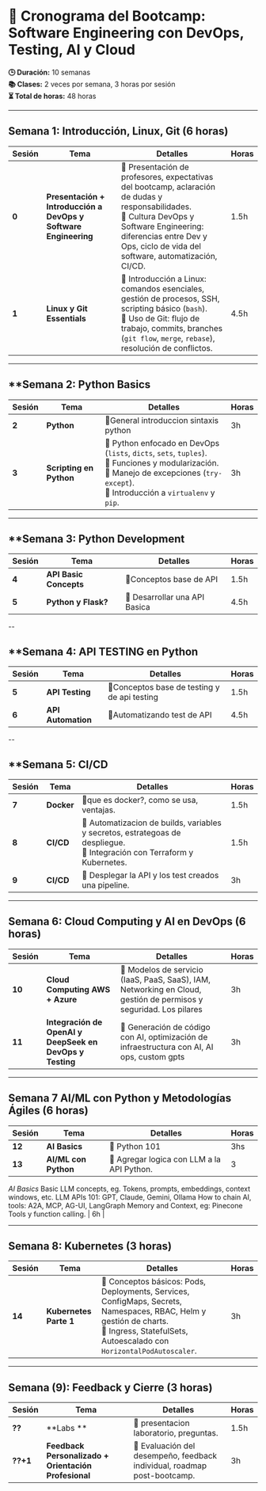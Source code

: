 # 📅 Cronograma del Bootcamp: Software Engineering con DevOps, Testing, AI y Cloud  
**🕒 Duración:** 10 semanas  
**📚 Clases:** 2 veces por semana, 3 horas por sesión  
**⏳ Total de horas:** 48 horas  

---

## **Semana 1: Introducción, Linux, Git** (6 horas)
| Sesión | Tema | Detalles | Horas |
|--------|------|----------|-------|
| **0** | **Presentación + Introducción a DevOps y Software Engineering** | 📌 Presentación de profesores, expectativas del bootcamp, aclaración de dudas y responsabilidades.<br>📌 Cultura DevOps y Software Engineering: diferencias entre Dev y Ops, ciclo de vida del software, automatización, CI/CD. | 1.5h |
| **1** | **Linux y Git Essentials** | 📌 Introducción a Linux: comandos esenciales, gestión de procesos, SSH, scripting básico (`bash`).<br>📌 Uso de Git: flujo de trabajo, commits, branches (`git flow`, `merge`, `rebase`), resolución de conflictos. | 4.5h |

---

## **Semana 2: Python Basics
| Sesión | Tema | Detalles | Horas |
|--------|------|----------|-------|
| **2** | **Python** | 📌General introduccion sintaxis python| 3h |
| **3** | **Scripting en Python** | 📌 Python enfocado en DevOps (`lists`, `dicts`, `sets`, `tuples`).<br>📌 Funciones y modularización.<br>📌 Manejo de excepciones (`try-except`).<br>📌 Introducción a `virtualenv` y `pip`. | 3h |

---
## **Semana 3: Python Development 
| Sesión | Tema | Detalles | Horas |
|--------|------|----------|-------|
| **4** | **API Basic Concepts** | 📌Conceptos base de API | 1.5h |
| **5** | **Python y Flask?** | 📌 Desarrollar una API Basica | 4.5h |

--

## **Semana 4: API TESTING en Python 
| Sesión | Tema | Detalles | Horas |
|--------|------|----------|-------|
| **5** | **API Testing** | 📌Conceptos base de testing y de api testing | 1.5h |
| **6** | **API Automation** | 📌Automatizando test de API | 4.5h |

--

## **Semana 5: CI/CD 
| Sesión | Tema | Detalles | Horas |
|--------|------|----------|-------|
| **7** | **Docker** | 📌que es docker?, como se usa, ventajas. | 1.5h |
| **8** | **CI/CD** | 📌 Automatizacion de builds, variables y secretos, estrategoas de despliegue.<br>📌 Integración con Terraform y Kubernetes. | 1.5h |
| **9** | **CI/CD** | 📌 Desplegar la API y los test creados una pipeline. | 3h |

---

## **Semana 6: Cloud Computing y AI en DevOps** (6 horas)
| Sesión | Tema | Detalles | Horas |
|--------|------|----------|-------|
| **10** | **Cloud Computing AWS + Azure** | 📌 Modelos de servicio (IaaS, PaaS, SaaS), IAM, Networking en Cloud, gestión de permisos y seguridad. Los pilares | 3h |
| **11** | **Integración de OpenAI y DeepSeek en DevOps y Testing** | 📌 Generación de código con AI, optimización de infraestructura con AI, AI ops, custom gpts | 3h |

---

## **Semana 7 AI/ML con Python y Metodologías Ágiles** (6 horas)
| Sesión | Tema | Detalles | Horas |
|--------|------|----------|-------|
| **12** | **AI Basics** | 📌 Python 101 | 3hs|
| **13** | **AI/ML con Python** | 📌 Agregar logica con LLM a la API Python.| 3|

*AI Basics*
Basic LLM concepts, eg. Tokens, prompts, embeddings, context windows, etc.
LLM APIs 101: GPT, Claude, Gemini, Ollama
How to chain AI, tools: A2A, MCP, AG-UI, LangGraph 
Memory and Context, eg: Pinecone
Tools y function calling. | 6h |

---

## **Semana 8: Kubernetes** (3 horas)
| Sesión | Tema | Detalles | Horas |
|--------|------|----------|-------|
| **14** | **Kubernetes Parte 1** | 📌 Conceptos básicos: Pods, Deployments, Services, ConfigMaps, Secrets, Namespaces, RBAC, Helm y gestión de charts.<br>📌 Ingress, StatefulSets, Autoescalado con `HorizontalPodAutoscaler`. | 3h |

---

## **Semana (9): Feedback y Cierre** (3 horas)
| Sesión | Tema | Detalles | Horas |
|--------|------|----------|-------|
| **??** | **Labs ** | 📌 presentacion laboratorio, preguntas. | 1.5h |
| **??+1** | **Feedback Personalizado + Orientación Profesional** | 📌 Evaluación del desempeño, feedback individual, roadmap post-bootcamp. | 3h |

